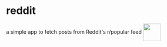 # reddit 
a simple app to fetch posts from Reddit's r/popular feed
<a href="url"><img src="https://i.ibb.co/gJ25btZ/smartmockups-k6ks0f1a.png" align="center" height="48" width="48" ></a>

